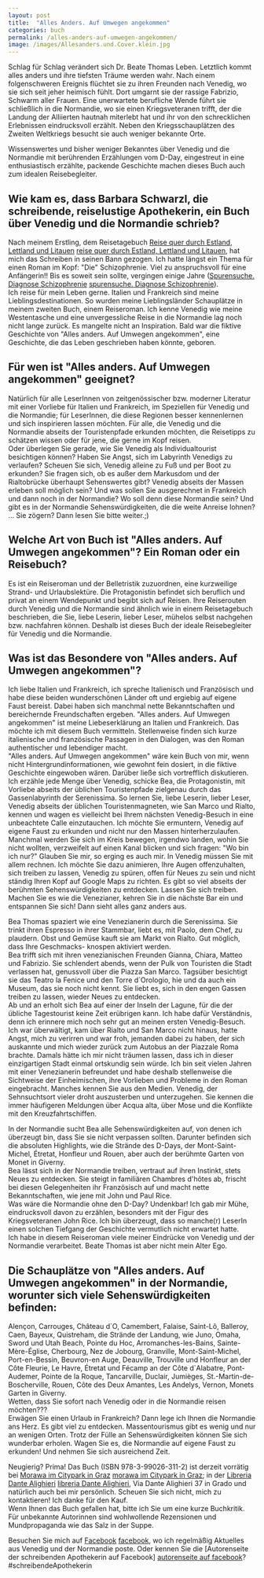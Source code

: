 ```yaml
---
layout: post
title:  "Alles Anders. Auf Umwegen angekommen"
categories: buch
permalink: /alles-anders-auf-umwegen-angekommen/
image: /images/Allesanders.und.Cover.klein.jpg
---
```


Schlag für Schlag verändert sich Dr. Beate Thomas Leben. Letztlich kommt alles anders und ihre tiefsten Träume werden wahr.
Nach einem folgenschweren Ereignis flüchtet sie zu ihren Freunden nach Venedig, wo sie sich seit jeher heimisch fühlt. Dort umgarnt sie der rassige Fabrizio, Schwarm aller Frauen.
Eine unerwartete berufliche Wende führt sie schließlich in die Normandie, wo sie einen Kriegsveteranen trifft, der die Landung der Alliierten hautnah miterlebt hat und ihr von den schrecklichen Erlebnissen eindrucksvoll erzählt. Neben den Kriegsschauplätzen des Zweiten Weltkriegs besucht sie auch weniger bekannte Orte.

Wissenswertes und bisher weniger Bekanntes über Venedig und die Normandie mit berührenden Erzählungen vom D-Day, eingestreut in eine enthusiastisch erzählte, packende Geschichte machen dieses Buch auch zum idealen Reisebegleiter.  



## Wie kam es, dass Barbara Schwarzl, die schreibende, reiselustige Apothekerin, ein Buch über Venedig und die Normandie schrieb?

Nach meinem Erstling, dem Reisetagebuch [Reise quer durch Estland, Lettland und Litauen] [reise quer durch Estland, Lettland und Litauen], hat mich das Schreiben in seinen Bann gezogen. Ich hatte längst ein Thema für einen Roman im Kopf: "Die" Schizophrenie. Viel zu anspruchsvoll für eine Anfängerin!! Bis es soweit sein sollte, vergingen einige Jahre ([Spurensuche. Diagnose Schizophrenie] [spurensuche. Diagnose Schizophrenie]). <br> Ich reise für mein Leben gerne. Italien und Frankreich sind meine Lieblingsdestinationen. So wurden meine Lieblingsländer Schauplätze in meinem zweiten Buch, einem Reiseroman. Ich kenne Venedig wie meine Westentasche und eine unvergessliche Reise in die Normandie lag noch nicht lange zurück. Es mangelte nicht an Inspiration. Bald war die fiktive Geschichte von "Alles anders. Auf Umwegen angekommen", eine Geschichte, die das Leben geschrieben haben könnte, geboren.
 
 
 
## Für wen ist "Alles anders. Auf Umwegen angekommen" geeignet?
 
Natürlich für alle LeserInnen von zeitgenössischer bzw. moderner Literatur mit einer Vorliebe für Italien und Frankreich, im Speziellen für Venedig und die Normandie; für LeserInnen, die diese Regionen besser kennenlernen und sich inspirieren lassen möchten. Für alle, die Venedig und die Normandie abseits der Touristenpfade erkunden möchten, die Reisetipps zu schätzen wissen oder für jene, die gerne im Kopf reisen. <br> Oder überlegen Sie gerade, wie Sie Venedig als Individualtourist besichtigen können? Haben Sie Angst, sich im Labyrinth Venedigs zu verlaufen? Scheuen Sie sich, Venedig alleine zu Fuß und per Boot zu erkunden? Sie fragen sich, ob es außer dem Markusdom und der Rialtobrücke überhaupt Sehenswertes gibt? Venedig abseits der Massen erleben soll möglich sein? Und was sollen Sie ausgerechnet in Frankreich und dann noch in der Normandie? Wo soll denn diese Normandie sein? Und gibt es in der Normandie Sehenswürdigkeiten, die die weite Anreise lohnen? ... Sie zögern? Dann lesen Sie bitte weiter.;)


 
## Welche Art von Buch ist "Alles anders. Auf Umwegen angekommen"? Ein Roman oder ein Reisebuch?

Es ist ein Reiseroman und der Belletristik zuzuordnen, eine kurzweilige Strand- und Urlaubslektüre. Die Protagonistin befindet sich beruflich und privat an einem Wendepunkt und begibt sich auf Reisen. Ihre Reiserouten durch Venedig und die Normandie sind ähnlich wie in einem Reisetagebuch beschrieben, die Sie, liebe Leserin, lieber Leser, mühelos selbst nachgehen bzw. nachfahren können. Deshalb ist dieses Buch der ideale Reisebegleiter für Venedig und die Normandie. 



## Was ist das Besondere von "Alles anders. Auf Umwegen angekommen"?

Ich liebe Italien und Frankreich, ich spreche Italienisch und Französisch und habe diese beiden wunderschönen Länder oft und ergiebig auf eigene Faust bereist. Dabei haben sich manchmal nette Bekanntschaften und bereichernde Freundschaften ergeben. "Alles anders. Auf Umwegen angekommen" ist meine Liebeserklärung an Italien und Frankreich. Das möchte ich mit diesem Buch vermitteln. Stellenweise finden sich kurze italienische und französische Passagen in den Dialogen, was den Roman authentischer und lebendiger macht. <br> "Alles anders. Auf Umwegen angekommen" wäre kein Buch von mir, wenn nicht Hintergrundinformationen, wie gewohnt fein dosiert, in die fiktive Geschichte eingewoben wären. Darüber ließe sich vortrefflich diskutieren. <br> Ich erzähle jede Menge über Venedig, schicke Bea, die Protagonistin, mit Vorliebe abseits der üblichen Touristenpfade zielgenau durch das Gassenlabyrinth der Serenissima. So lernen Sie, liebe Leserin, lieber Leser, Venedig abseits der üblichen Touristenmagneten, wie San Marco und Rialto, kennen und wagen es vielleicht bei Ihrem nächsten Venedig-Besuch in eine unbeachtete Calle einzutauchen. Ich möchte Sie ermuntern, Venedig auf eigene Faust zu erkunden und nicht nur den Massen hinterherzulaufen. Manchmal werden Sie sich im Kreis bewegen, irgendwo landen, wohin Sie nicht wollten, verzweifelt auf einen Kanal blicken und sich fragen: "Wo bin ich nur?" Glauben Sie mir, so erging es auch mir. In Venedig müssen Sie mit allem rechnen. Ich möchte Sie dazu animieren, Ihre Augen offenzuhalten, sich treiben zu lassen, Venedig zu spüren, offen für Neues zu sein und nicht ständig Ihren Kopf auf Google Maps zu richten. Es gibt so viel abseits der berühmten Sehenswürdigkeiten zu entdecken. Lassen Sie sich treiben. Machen Sie es wie die Venezianer, kehren Sie in die nächste Bar ein und entspannen Sie sich! Dann sieht alles ganz anders aus. <br> 
 
Bea Thomas spaziert wie eine Venezianerin durch die Serenissima. Sie trinkt ihren Espresso in ihrer Stammbar, liebt es, mit Paolo, dem Chef, zu plaudern. Obst und Gemüse kauft sie am Markt von Rialto. Gut möglich, dass Ihre Geschmacks-
knospen aktiviert werden. <br> Bea trifft sich mit ihren venezianischen Freunden Gianna, Chiara, Matteo und Fabrizio. Sie schlendert abends, wenn der Pulk von Touristen die Stadt verlassen hat, genussvoll über die Piazza San Marco. Tagsüber besichtigt sie das Teatro la Fenice und den Torre d´Orologio, hie und da auch ein Museum, das sie noch nicht kennt. Sie liebt es, sich in den engen Gassen treiben zu lassen, wieder Neues zu entdecken. <br> Ab und an erholt sich Bea auf einer der Inseln der Lagune, für die der übliche Tagestourist keine Zeit erübrigen kann. Ich habe dafür Verständnis, denn ich erinnere mich noch sehr gut an meinen ersten Venedig-Besuch. Ich war überwältigt, kam über Rialto  und San Marco nicht hinaus, hatte Angst, mich zu verirren und war froh, jemanden dabei zu haben, der sich auskannte und mich wieder zurück zum Autobus an der Piazzale Roma brachte. Damals hätte ich mir nicht träumen lassen, dass ich in dieser einzigartigen Stadt einmal ortskundig sein würde. Ich bin seit vielen Jahren mit einer Venezianerin befreundet und habe deshalb stellenweise die Sichtweise der Einheimischen, ihre Vorlieben und Probleme in den Roman eingebracht. Manches kennen Sie aus den Medien. Venedig, der Sehnsuchtsort vieler droht auszusterben und unterzugehen. Sie kennen die immer häufigeren Meldungen über Acqua alta, über Mose und die Konflikte mit den Kreuzfahrtschiffen. <br> 
 
In der Normandie sucht Bea alle Sehenswürdigkeiten auf, von denen ich überzeugt bin, dass Sie sie nicht verpassen sollten. Darunter befinden sich die absoluten Highlights, wie die Strände des D-Days, der Mont-Saint-Michel, Étretat, Honfleur und Rouen, aber auch der berühmte Garten von Monet in Giverny. <br> Bea lässt sich in der Normandie treiben, vertraut auf ihren Instinkt, stets Neues zu entdecken. Sie steigt in familiären Chambres d'hôtes ab, frischt bei diesen Gelegenheiten ihr Französisch auf und macht nette Bekanntschaften, wie jene mit John und Paul Rice. <br> Was wäre die Normandie ohne den D-Day? Undenkbar! Ich gab mir Mühe, eindrucksvoll davon zu erzählen, besonders mit der Figur des Kriegsveteranen John Rice. Ich bin überzeugt, dass so manche(r) LeserIn einen solchen Tiefgang der Geschichte vermutlich nicht erwartet hatte. <br>
Ich habe in diesem Reiseroman viele meiner Eindrücke von Venedig und der Normandie verarbeitet. Beate Thomas ist aber nicht mein Alter Ego.
 
 
## Die Schauplätze von "Alles anders. Auf Umwegen angekommen" in der Normandie, worunter sich viele Sehenswürdigkeiten befinden:

Alençon, Carrouges, Château d´O, Camembert, Falaise, Saint-Lô, Balleroy, Caen, Bayeux, Quistreham, die Strände der Landung, wie Juno, Omaha, Sword und Utah Beach, Pointe du Hoc, Arromanches-les-Bains, Sainte-Mère-Église, Cherbourg, Nez de Jobourg, Granville, Mont-Saint-Michel, Port-en-Bessin, Beuvron-en Auge, Deauville, Trouville und Honfleur an der Côte Fleurie, Le Havre, Étretat und Fécamp an der Côte d`Alabatre, Pont-Audemer, Pointe de la Roque, Tancarville, Duclair, Jumièges, St.-Martin-de-Boscherville, Rouen, Côte des Deux Amantes, Les Andelys, Vernon, Monets Garten in Giverny. <br> Wetten, dass Sie sofort nach Venedig oder in die Normandie reisen möchten??? <br> Erwägen Sie einen Urlaub in Frankreich? Dann lege ich Ihnen die Normandie ans Herz. Es gibt viel zu entdecken. Massentourismus gibt es wenig und nur an wenigen Orten. Trotz der Fülle an Sehenswürdigkeiten können Sie sich wunderbar erholen. Wagen Sie es, die Normandie auf eigene Faust zu erkunden! Und nehmen Sie sich ausreichend Zeit.


Neugierig? Prima! Das Buch (ISBN 978-3-99026-311-2) ist derzeit vorrätig bei [Morawa im Citypark in Graz] [morawa im Citypark in Graz]; in der [Libreria Dante Alighieri] [libreria Dante Alighieri], Via Dante Alighieri 37 in Grado und natürlich auch bei mir persönlich. Scheuen Sie sich nicht, mich zu kontaktieren! Ich danke für den Kauf. <br> Wenn Ihnen das Buch gefallen hat, bitte ich Sie um eine kurze Buchkritik. Für unbekannte Autorinnen sind wohlwollende Rezensionen und Mundpropaganda wie das Salz in der Suppe.

Besuchen Sie mich auf [Facebook] [facebook], wo ich regelmäßig Aktuelles aus Venedig und der Normandie poste. Oder kennen Sie die [Autorenseite der schreibenden Apothekerin auf Facebook] [autorenseite auf facebook]? <br> #schreibendeApothekerin


[reise quer durch Estland, Lettland und Litauen]: https://barbaraschwarzl.com/reise-quer-durch-estland-lettland-und-litauen/
[spurensuche. Diagnose Schizophrenie]: https://barbaraschwarzl.com/spurensuche-diagnose-schizophrenie/
[morawa im Citypark in Graz]: https://www.morawa.at/about/stores/storeDetail/CP-artcStore/Morawa-Citypark-Graz
[libreria Dante Alighieri]: https://de-de.facebook.com/LibreriaDanteSas/
[facebook]: https://www.facebook.com/Venedig.Normandie.Barbara.Schwarzl/
[autorenseite auf facebook]: https://www.facebook.com/schreibendeApothekerin


